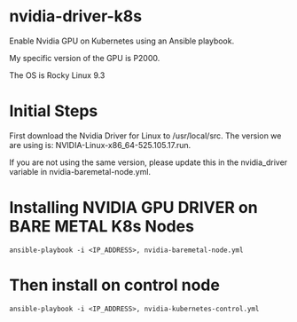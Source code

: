 # nvidia-driver-k8s

Enable Nvidia GPU on Kubernetes using an Ansible playbook. 

My specific version of the GPU is P2000.

The OS is Rocky Linux 9.3

# Initial Steps
First download the Nvidia Driver for Linux to /usr/local/src. The version we are using is: NVIDIA-Linux-x86_64-525.105.17.run. 

If you are not using the same version, please update this in the nvidia_driver variable in nvidia-baremetal-node.yml.

# Installing NVIDIA GPU DRIVER on BARE METAL K8s Nodes
```
ansible-playbook -i <IP_ADDRESS>, nvidia-baremetal-node.yml
```

# Then install on control node
```
ansible-playbook -i <IP_ADDRESS>, nvidia-kubernetes-control.yml
```
